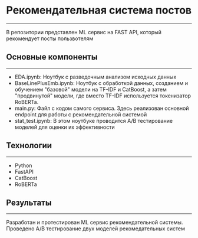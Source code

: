 # Рекомендательная система постов
___
В репозитории представлен ML сервис на FAST API, который рекомендует посты пользвотелям

## Основные компоненты
___
* EDA.ipynb: Ноутбук с разведочным анализом исходных данных
* BaseLinePlusEmb.ipynb: Ноутбук с обработкой данных, созданием и обучением "базовой" модели на TF-IDF и CatBoost, а затем "продвинутой" модели, где вместо TF-IDF используется токенизатор RoBERTa.
* main.py: Файл с кодом самого сервиса. Здесь реализован основной endpoint для работы с рекомендательной системой
* stat_test.ipynb: В этом ноутбуке проводится A/B тестирование моделей для оценки их эффективности
## Технологии
___
* Python
* FastAPI
* CatBoost
* RoBERTa
## Результаты
___
Разработан и протестирован ML сервис рекомендательной системы. Проведено A/B тестирование двух моделей рекомедательных систем